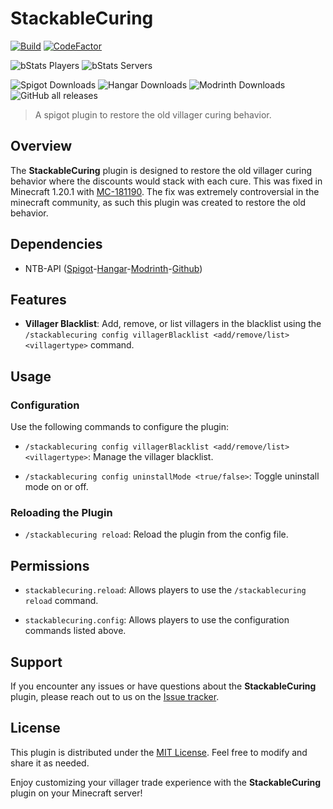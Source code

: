 # StackableCuring

[![Build](https://github.com/spartacus04/StackableCuring/actions/workflows/gradle.yml/badge.svg)](https://github.com/spartacus04/StackableCuring/actions/workflows/gradle.yml)
[![CodeFactor](https://www.codefactor.io/repository/github/spartacus04/stackablecuring/badge)](https://www.codefactor.io/repository/github/spartacus04/stackablecuring)

![bStats Players](https://img.shields.io/bstats/players/20757)
![bStats Servers](https://img.shields.io/bstats/servers/20757)

![Spigot Downloads](https://img.shields.io/spiget/downloads/88098?label=Spigot%20Downloads)
![Hangar Downloads](https://img.shields.io/hangar/dt/StackableCuring?label=Hangar%20downloads)
![Modrinth Downloads](https://img.shields.io/modrinth/dt/Fsy9NpXv?label=Modrinth%20downloads&color=00cc00)
![GitHub all releases](https://img.shields.io/github/downloads/spartacus04/stackablecuring/total?label=Github%20downloads)

>A spigot plugin to restore the old villager curing behavior.

## Overview

The **StackableCuring** plugin is designed to restore the old villager curing behavior where the discounts would stack with each cure. This was fixed in Minecraft 1.20.1 with [MC-181190](https://bugs.mojang.com/browse/MC-181190). The fix was extremely controversial in the minecraft community, as such this plugin was created to restore the old behavior. 

## Dependencies

- NTB-API ([Spigot](https://www.spigotmc.org/resources/nbt-api.7939/)-[Hangar](https://hangar.papermc.io/tr7zw/NBTAPI)-[Modrinth](https://modrinth.com/plugin/nbtapi)-[Github](https://github.com/tr7zw/Item-NBT-API))

## Features

- **Villager Blacklist**: Add, remove, or list villagers in the blacklist using the `/stackablecuring config villagerBlacklist <add/remove/list> <villagertype>` command.

## Usage

### Configuration

Use the following commands to configure the plugin:

- `/stackablecuring config villagerBlacklist <add/remove/list> <villagertype>`: Manage the villager blacklist.

- `/stackablecuring config uninstallMode <true/false>`: Toggle uninstall mode on or off.

### Reloading the Plugin

- `/stackablecuring reload`: Reload the plugin from the config file.

## Permissions

- `stackablecuring.reload`: Allows players to use the `/stackablecuring reload` command.

- `stackablecuring.config`: Allows players to use the configuration commands listed above.

## Support

If you encounter any issues or have questions about the **StackableCuring** plugin, please reach out to us on the [Issue tracker](https://github.com/spartacus04/StackableCuring/issues).

## License

This plugin is distributed under the [MIT License](https://github.com/spartacus04/StackableCuring/blob/master/LICENSE). Feel free to modify and share it as needed.

Enjoy customizing your villager trade experience with the **StackableCuring** plugin on your Minecraft server!
